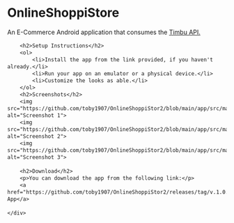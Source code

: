 
<!DOCTYPE html>
<html lang="en">
<head>
    <meta charset="UTF-8">
    <meta name="viewport" content="width=device-width, initial-scale=1.0">
  
</head>

<body>
    <div class="container">
        <h1>OnlineShoppiStore</h1>
        <p>An E-Commerce Android application that consumes the <a href="https://docs.timbu.cloud/api/intro">Timbu API.</a></p>
        
        <h2>Setup Instructions</h2>
        <ol>
            <li>Install the app from the link provided, if you haven't already.</li>
            <li>Run your app on an emulator or a physical device.</li>
            <li>Customize the looks as able.</li>
        </ol>   
        <h2>Screenshots</h2>
        <img src="https://github.com/toby1907/OnlineShoppiStor2/blob/main/app/src/main/res/drawable/store1.jpg" alt="Screenshot 1"> 
        <img src="https://github.com/toby1907/OnlineShoppiStor2/blob/main/app/src/main/res/drawable/store2.jpg" alt="Screenshot 2"> 
        <img src="https://github.com/toby1907/OnlineShoppiStor2/blob/main/app/src/main/res/drawable/store3.jpg" alt="Screenshot 3"> 
        
        <h2>Download</h2>
        <p>You can download the app from the following link:</p>
        <a href="https://github.com/toby1907/OnlineShoppiStor2/releases/tag/v.1.0.1">OnlineShoppiStore App</a>
        
    </div>
</body>
</html>
